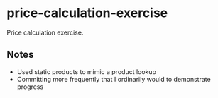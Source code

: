 # price-calculation-exercise
Price calculation exercise.

## Notes
- Used static products to mimic a product lookup
- Committing more frequently that I ordinarily would to demonstrate progress
